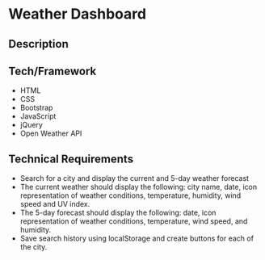 # Weather Dashboard

## Description

## Tech/Framework
* HTML
* CSS
* Bootstrap
* JavaScript
* jQuery
* Open Weather API

## Technical Requirements
* Search for a city and display the current and 5-day weather forecast
* The current weather should display the following: city name, date, icon representation of weather conditions, temperature, humidity, wind speed and UV index.
* The 5-day forecast should display the following: date, icon representation of weather conditions, temperature, wind speed, and humidity.
* Save search history using localStorage and create buttons for each of the city.
